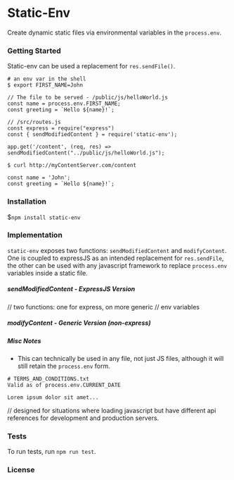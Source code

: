 # Static-Env
Create dynamic static files via environmental variables in the `process.env`.

### Getting Started
Static-env can be used a replacement for `res.sendFile()`.

```
# an env var in the shell
$ export FIRST_NAME=John
```

```
// The file to be served - /public/js/helloWorld.js
const name = process.env.FIRST_NAME;
const greeting = `Hello ${name}!`;
```

```
// /src/routes.js
const express = require("express")
const { sendModifiedContent } = require('static-env');

app.get('/content', (req, res) => sendModifiedContent("../public/js/helloWorld.js");
```

```
$ curl http://myContentServer.com/content

const name = 'John';
const greeting = `Hello ${name}!`;
```

### Installation

$`npm install static-env`

### Implementation
`static-env` exposes two functions: `sendModifiedContent` and `modifyContent`. One is coupled to expressJS as an intended replacement for `res.sendFile`, the other can be used with any javascript framework to replace `process.env` variables inside a static file.

##### sendModifiedContent - ExpressJS Version


// two functions: one for express, on more generic
// env variables




##### modifyContent - Generic Version (non-express)

##### Misc Notes
* This can technically be used in any file, not just JS files, although it will still retain the `process.env` form.
```
# TERMS_AND_CONDITIONS.txt
Valid as of process.env.CURRENT_DATE

Lorem ipsum dolor sit amet...
```

// designed for situations where loading javascript but have different api references for development and production servers.

### Tests

To run tests, run `npm run test`.

### License
